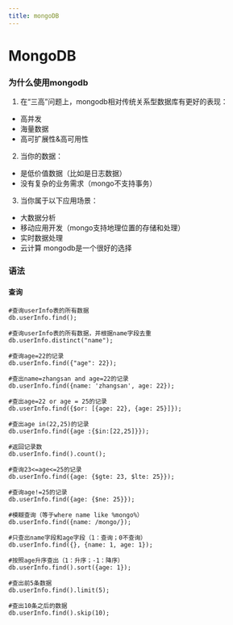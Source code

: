 ```yaml
---
title: mongoDB
---
```


# MongoDB

### 为什么使用mongodb

1. 在“三高”问题上，mongodb相对传统关系型数据库有更好的表现：
* 高并发
* 海量数据
* 高可扩展性&高可用性

2. 当你的数据：
* 是低价值数据（比如是日志数据）
* 没有复杂的业务需求（mongo不支持事务）

3. 当你属于以下应用场景：
* 大数据分析
* 移动应用开发（mongo支持地理位置的存储和处理）
* 实时数据处理
* 云计算
  mongodb是一个很好的选择



### 语法

#### 查询

```shell
#查询userInfo表的所有数据
db.userInfo.find();

#查询userInfo表的所有数据，并根据name字段去重
db.userInfo.distinct("name");

#查询age=22的记录
db.userInfo.find({"age": 22});

#查出name=zhangsan and age=22的记录
db.userInfo.find({name: 'zhangsan', age: 22});

#查出age=22 or age = 25的记录
db.userInfo.find({$or: [{age: 22}, {age: 25}]});

#查出age in(22,25)的记录
db.userInfo.find({age :{$in:[22,25]}});

#返回记录数
db.userInfo.find().count();

#查询23<=age<=25的记录
db.userInfo.find({age: {$gte: 23, $lte: 25}});

#查询age!=25的记录
db.userInfo.find({age: {$ne: 25}});

#模糊查询（等于where name like %mongo%）
db.userInfo.find({name: /mongo/});

#只查出name字段和age字段（1：查询；0不查询）
db.userInfo.find({}, {name: 1, age: 1});

#按照age升序查出（1：升序；-1：降序）
db.userInfo.find().sort({age: 1});

#查出前5条数据
db.userInfo.find().limit(5);

#查出10条之后的数据
db.userInfo.find().skip(10);


```



